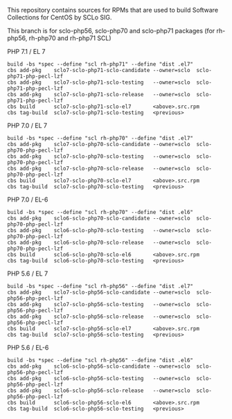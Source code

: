 This repository contains sources for RPMs that are used
to build Software Collections for CentOS by SCLo SIG.

This branch is for sclo-php56, sclo-php70 and sclo-php71 packages
(for rh-php56, rh-php70 and rh-php71 SCL)


PHP 7.1 / EL 7

    build -bs *spec --define "scl rh-php71" --define "dist .el7"
    cbs add-pkg    sclo7-sclo-php71-sclo-candidate --owner=sclo  sclo-php71-php-pecl-lzf
    cbs add-pkg    sclo7-sclo-php71-sclo-testing   --owner=sclo  sclo-php71-php-pecl-lzf
    cbs add-pkg    sclo7-sclo-php71-sclo-release   --owner=sclo  sclo-php71-php-pecl-lzf
    cbs build      sclo7-sclo-php71-sclo-el7       <above>.src.rpm
    cbs tag-build  sclo7-sclo-php71-sclo-testing   <previous>

PHP 7.0 / EL 7

    build -bs *spec --define "scl rh-php70" --define "dist .el7"
    cbs add-pkg    sclo7-sclo-php70-sclo-candidate --owner=sclo  sclo-php70-php-pecl-lzf
    cbs add-pkg    sclo7-sclo-php70-sclo-testing   --owner=sclo  sclo-php70-php-pecl-lzf
    cbs add-pkg    sclo7-sclo-php70-sclo-release   --owner=sclo  sclo-php70-php-pecl-lzf
    cbs build      sclo7-sclo-php70-sclo-el7       <above>.src.rpm
    cbs tag-build  sclo7-sclo-php70-sclo-testing   <previous>

PHP 7.0 / EL-6

    build -bs *spec --define "scl rh-php70" --define "dist .el6"
    cbs add-pkg    sclo6-sclo-php70-sclo-candidate --owner=sclo  sclo-php70-php-pecl-lzf
    cbs add-pkg    sclo6-sclo-php70-sclo-testing   --owner=sclo  sclo-php70-php-pecl-lzf
    cbs add-pkg    sclo6-sclo-php70-sclo-release   --owner=sclo  sclo-php70-php-pecl-lzf
    cbs build      sclo6-sclo-php70-sclo-el6       <above>.src.rpm
    cbs tag-build  sclo6-sclo-php70-sclo-testing   <previous>

PHP 5.6 / EL 7

    build -bs *spec --define "scl rh-php56" --define "dist .el7"
    cbs add-pkg    sclo7-sclo-php56-sclo-candidate --owner=sclo  sclo-php56-php-pecl-lzf
    cbs add-pkg    sclo7-sclo-php56-sclo-testing   --owner=sclo  sclo-php56-php-pecl-lzf
    cbs add-pkg    sclo7-sclo-php56-sclo-release   --owner=sclo  sclo-php56-php-pecl-lzf
    cbs build      sclo7-sclo-php56-sclo-el7       <above>.src.rpm
    cbs tag-build  sclo7-sclo-php56-sclo-testing   <previous>

PHP 5.6 / EL-6

    build -bs *spec --define "scl rh-php56" --define "dist .el6"
    cbs add-pkg    sclo6-sclo-php56-sclo-candidate --owner=sclo  sclo-php56-php-pecl-lzf
    cbs add-pkg    sclo6-sclo-php56-sclo-testing   --owner=sclo  sclo-php56-php-pecl-lzf
    cbs add-pkg    sclo6-sclo-php56-sclo-release   --owner=sclo  sclo-php56-php-pecl-lzf
    cbs build      sclo6-sclo-php56-sclo-el6       <above>.src.rpm
    cbs tag-build  sclo6-sclo-php56-sclo-testing   <previous>

